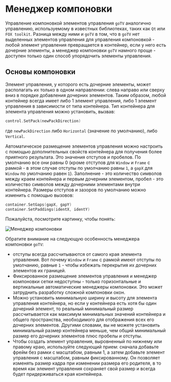 # Менеджер компоновки

Управление компоновкой элементов управления `goTV` аналогично управлению, используемому в известных библиотеках, таких как `Qt` или `FOX toolkit`. Разница между ними и `goTV` в том, что в `goTV` нет выделенных элементов управления для управления компоновкой - любой элемент управления превращается в контейнер, если у него есть дочерние элементы, а менеджер компоновки `goTV` намного проще - доступен только один способ упорядочить элементы управления.

## Основы компоновки

Элемент управления, у которого есть дочерние элементы, может располагать их только в одном направлении: слева направо или сверху вниз в порядке добавления дочерних элементов. Таким образом, любой контейнер всегда имеет либо 1 элемент управления, либо 1 элемент управления в зависимости от типа контейнера. Тип контейнера для элемента управления можно установить, вызвав:

```go
control.SetPack(newPackDirection)
```

где `newPackDirection` либо `Horizontal` (значение по умолчанию), либо `Vertical`.

Автоматическое размещение элементов управления можно настроить с помощью дополнительных свойств контейнера для получения более приятного результата. Это значения отступов и пробелов. По умолчанию все они равны 0 (кроме отступов для `Window` и `Frame` с рамкой - в этом случае отступы по умолчанию равны `1`, а `gapX` для `Window` по умолчанию равен `1`). Заполнение - это количество символов между краем контейнера и первым дочерним элементом, пробел - это количество символов между дочерними элементами внутри контейнера. Размеры отступов и зазоров по умолчанию можно изменить с помощью вызовов:

```go
container.SetGaps(gapX, gapY)
container.SetPaddings(identX, identY)
```

Пожалуйста, посмотрите картинку, чтобы понять:

![Менеджер компоновки](./img/layout.png)

Обратите внимание на следующую особенность менеджера компоновки `goTV`:

- отступы всегда рассчитываются от самого края элемента управления. Вот почему `Window` и `Frame` с рамкой имеют отступы по умолчанию, равные `1` - чтобы избежать перекрытия их дочерних элементов их границей.
- Фиксированное размещение элементов управления и менеджер компоновки сетки недоступны - только горизонтальные и вертикальные автоматические менеджеры компоновки. Это может затруднить разработку сложной компоновки окон.
- Можно установить минимальную ширину и высоту для элемента управления контейнера, но если у контейнера есть хотя бы один дочерний элемент, то реальный минимальный размер рассчитывается как максимум минимальных значений контейнера и общего пространства, необходимого для отображения всех его дочерних элементов. Другими словами, вы не можете установить минимальный размер контейнера меньше, чем общий минимальный размер его дочерних элементов плюс пробелы и отступы.
- Чтобы создать элемент управления, выровненный по нижнему или правому краю, используйте следующий прием: сначала добавьте фрейм без рамки с масштабом, равным 1, а затем добавьте элемент управления с масштабом, равным фиксированному. Он позволяет изменять размер кадра при изменении размера его родителя, в то время как элемент управления сохраняет свой размер и всегда будет придерживаться края контейнера.
